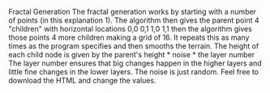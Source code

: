 Fractal Generation
The fractal generation works by starting with a number of points (in this explanation 1).
The algorithm then gives the parent point 4 "children" with horizontal locations 0,0 0,1 1,0 1,1
then the algorithm gives those points 4 more children making a grid of 16.
It repeats this as many times as the program specifies and then smooths the terrain.
The height of each child node is given by the parent's height * noise * the layer number
The layer number ensures that big changes happen in the higher layers and little fine changes in the lower layers.
The noise is just random.
Feel free to download the HTML and change the values.
